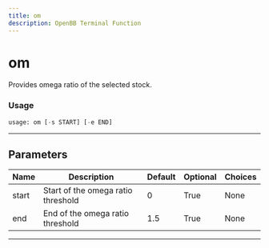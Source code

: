 ```yaml
---
title: om
description: OpenBB Terminal Function
---
```


# om

Provides omega ratio of the selected stock.

### Usage

```python
usage: om [-s START] [-e END]
```

---

## Parameters

| Name | Description | Default | Optional | Choices |
| ---- | ----------- | ------- | -------- | ------- |
| start | Start of the omega ratio threshold | 0 | True | None |
| end | End of the omega ratio threshold | 1.5 | True | None |
---

